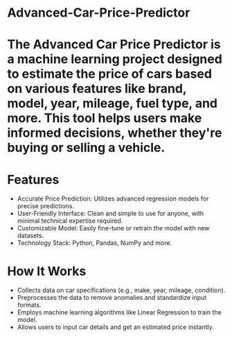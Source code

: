 # Advanced-Car-Price-Predictor

# The Advanced Car Price Predictor is a machine learning project designed to estimate the price of cars based on various features like brand, model, year, mileage, fuel type, and more. This tool helps users make informed decisions, whether they're buying or selling a vehicle.

# Features
- Accurate Price Prediction: Utilizes advanced regression models for precise predictions.
- User-Friendly Interface: Clean and simple to use for anyone, with minimal technical expertise required.
- Customizable Model: Easily fine-tune or retrain the model with new datasets.
- Technology Stack: Python, Pandas, NumPy and more.
  
# How It Works
- Collects data on car specifications (e.g., make, year, mileage, condition).
- Preprocesses the data to remove anomalies and standardize input formats.
- Employs machine learning algorithms like Linear Regression to train the model.
- Allows users to input car details and get an estimated price instantly.
